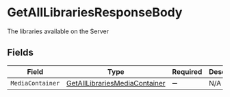 # GetAllLibrariesResponseBody

The libraries available on the Server


## Fields

| Field                                                                                   | Type                                                                                    | Required                                                                                | Description                                                                             |
| --------------------------------------------------------------------------------------- | --------------------------------------------------------------------------------------- | --------------------------------------------------------------------------------------- | --------------------------------------------------------------------------------------- |
| `MediaContainer`                                                                        | [GetAllLibrariesMediaContainer](../../Models/Requests/GetAllLibrariesMediaContainer.md) | :heavy_minus_sign:                                                                      | N/A                                                                                     |